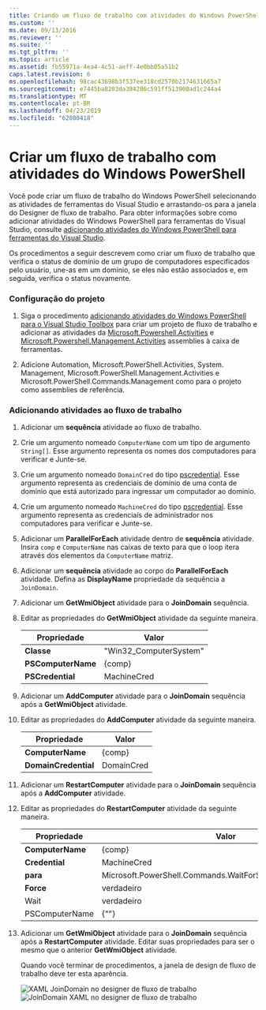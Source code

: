```yaml
---
title: Criando um fluxo de trabalho com atividades do Windows PowerShell | Microsoft Docs
ms.custom: ''
ms.date: 09/13/2016
ms.reviewer: ''
ms.suite: ''
ms.tgt_pltfrm: ''
ms.topic: article
ms.assetid: fb55971a-4ea4-4c51-aeff-4e0bb05a51b2
caps.latest.revision: 6
ms.openlocfilehash: 98cac43698b3f537ee318cd2570b2174631665a7
ms.sourcegitcommit: e7445ba8203da304286c591ff513900ad1c244a4
ms.translationtype: MT
ms.contentlocale: pt-BR
ms.lasthandoff: 04/23/2019
ms.locfileid: "62080418"
---
```

# <a name="creating-a-workflow-with-windows-powershell-activities"></a>Criar um fluxo de trabalho com atividades do Windows PowerShell

Você pode criar um fluxo de trabalho do Windows PowerShell selecionando as atividades de ferramentas do Visual Studio e arrastando-os para a janela do Designer de fluxo de trabalho. Para obter informações sobre como adicionar atividades do Windows PowerShell para ferramentas do Visual Studio, consulte [adicionando atividades do Windows PowerShell para ferramentas do Visual Studio](./adding-windows-powershell-activities-to-the-visual-studio-toolbox.md).

Os procedimentos a seguir descrevem como criar um fluxo de trabalho que verifica o status de domínio de um grupo de computadores especificados pelo usuário, une-as em um domínio, se eles não estão associados e, em seguida, verifica o status novamente.

### <a name="setting-up-the-project"></a>Configuração do projeto

1. Siga o procedimento [adicionando atividades do Windows PowerShell para o Visual Studio Toolbox](./adding-windows-powershell-activities-to-the-visual-studio-toolbox.md) para criar um projeto de fluxo de trabalho e adicionar as atividades da [Microsoft.Powershell.Activities](/dotnet/api/Microsoft.PowerShell.Activities) e [ Microsoft.Powershell.Management.Activities](/dotnet/api/Microsoft.PowerShell.Management.Activities) assemblies à caixa de ferramentas.

2. Adicione Automation, Microsoft.PowerShell.Activities, System. Management, Microsoft.PowerShell.Management.Activities e Microsoft.PowerShell.Commands.Management como para o projeto como assemblies de referência.

### <a name="adding-activities-to-the-workflow"></a>Adicionando atividades ao fluxo de trabalho

1. Adicionar um **sequência** atividade ao fluxo de trabalho.

2. Crie um argumento nomeado `ComputerName` com um tipo de argumento `String[]`. Esse argumento representa os nomes dos computadores para verificar e Junte-se.

3. Crie um argumento nomeado `DomainCred` do tipo [pscredential](/dotnet/api/System.Management.Automation.PSCredential). Esse argumento representa as credenciais de domínio de uma conta de domínio que está autorizado para ingressar um computador ao domínio.

4. Crie um argumento nomeado `MachineCred` do tipo [pscredential](/dotnet/api/System.Management.Automation.PSCredential). Esse argumento representa as credenciais de administrador nos computadores para verificar e Junte-se.

5. Adicionar um **ParallelForEach** atividade dentro de **sequência** atividade. Insira `comp` e `ComputerName` nas caixas de texto para que o loop itera através dos elementos da `ComputerName` matriz.

6. Adicionar um **sequência** atividade ao corpo do **ParallelForEach** atividade. Defina as **DisplayName** propriedade da sequência a `JoinDomain`.

7. Adicionar um **GetWmiObject** atividade para o **JoinDomain** sequência.

8. Editar as propriedades do **GetWmiObject** atividade da seguinte maneira.

   |Propriedade|Valor|
   |--------------|-----------|
   |**Classe**|"Win32_ComputerSystem"|
   |**PSComputerName**|{comp}|
   |**PSCredential**|MachineCred|

9. Adicionar um **AddComputer** atividade para o **JoinDomain** sequência após a **GetWmiObject** atividade.

10. Editar as propriedades do **AddComputer** atividade da seguinte maneira.

    |Propriedade|Valor|
    |--------------|-----------|
    |**ComputerName**|{comp}|
    |**DomainCredential**|DomainCred|

11. Adicionar um **RestartComputer** atividade para o **JoinDomain** sequência após a **AddComputer** atividade.

12. Editar as propriedades do **RestartComputer** atividade da seguinte maneira.

    |Propriedade|Valor|
    |--------------|-----------|
    |**ComputerName**|{comp}|
    |**Credential**|MachineCred|
    |**para**|Microsoft.PowerShell.Commands.WaitForServiceTypes.PowerShell|
    |**Force**|verdadeiro|
    |Wait|verdadeiro|
    |PSComputerName|{""}|

13. Adicionar um **GetWmiObject** atividade para o **JoinDomain** sequência após a **RestartComputer** atividade. Editar suas propriedades para ser o mesmo que o anterior **GetWmiObject** atividade.

    Quando você terminar de procedimentos, a janela de design de fluxo de trabalho deve ter esta aparência.

    ![XAML JoinDomain no designer de fluxo de trabalho](../media/joindomainworkflow.png)
    ![JoinDomain XAML no designer de fluxo de trabalho](../media/joindomainworkflow.png "JoinDomainWorkflow")